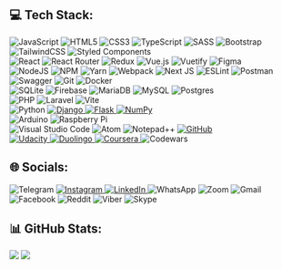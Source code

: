 ## 💻 Tech Stack:
 ![JavaScript](https://img.shields.io/badge/javascript-%23323330.svg?style=plastic&logo=javascript&logoColor=%23F7DF1E) 
 ![HTML5](https://img.shields.io/badge/html5-%23E34F26.svg?style=plastic&logo=html5&logoColor=white)
 ![CSS3](https://img.shields.io/badge/css3-%231572B6.svg?style=plastic&logo=css3&logoColor=white)
 ![TypeScript](https://img.shields.io/badge/typescript-%23007ACC.svg?style=plastic&logo=typescript&logoColor=white)
 ![SASS](https://img.shields.io/badge/SASS-hotpink.svg?style=plastic&logo=SASS&logoColor=white)
 ![Bootstrap](https://img.shields.io/badge/bootstrap-%23563D7C.svg?style=plastic&logo=bootstrap&logoColor=white)
 ![TailwindCSS](https://img.shields.io/badge/tailwindcss-%2338B2AC.svg?style=plastic&logo=tailwind-css&logoColor=white)
 ![Styled Components](https://img.shields.io/badge/styled--components-DB7093?style=plastic&logo=styled-components&logoColor=white)
 <br/>
 ![React](https://img.shields.io/badge/react-%2320232a.svg?style=plastic&logo=react&logoColor=%2361DAFB) 
 ![React Router](https://img.shields.io/badge/React_Router-CA4245?style=plastic&logo=react-router&logoColor=white)
 ![Redux](https://img.shields.io/badge/redux-%23593d88.svg?style=plastic&logo=redux&logoColor=white)
 ![Vue.js](https://img.shields.io/badge/vuejs-%2335495e.svg?style=plastic&logo=vuedotjs&logoColor=%234FC08D)
 ![Vuetify](https://img.shields.io/badge/Vuetify-1867C0?style=plastic&logo=vuetify&logoColor=AEDDFF)
 ![Figma](https://img.shields.io/badge/figma-%23F24E1E.svg?style=plastic&logo=figma&logoColor=white)
 <br/>
 ![NodeJS](https://img.shields.io/badge/node.js-6DA55F?style=plastic&logo=node.js&logoColor=white)
 ![NPM](https://img.shields.io/badge/NPM-%23000000.svg?style=plastic&logo=npm&logoColor=white)
 ![Yarn](https://img.shields.io/badge/yarn-%232C8EBB.svg?style=plastic&logo=yarn&logoColor=white)
 ![Webpack](https://img.shields.io/badge/webpack-%238DD6F9.svg?style=plastic&logo=webpack&logoColor=black) 
 ![Next JS](https://img.shields.io/badge/Next-black?style=plastic&logo=next.js&logoColor=white) 
 ![ESLint](https://img.shields.io/badge/ESLint-4B3263?style=plastic&logo=eslint&logoColor=white) 
 ![Postman](https://img.shields.io/badge/Postman-FF6C37?style=plastic&logo=postman&logoColor=white)
 ![Swagger](https://img.shields.io/badge/-Swagger-%23Clojure?style=plastic&logo=swagger&logoColor=white)
 ![Git](https://img.shields.io/badge/git-%23F05033.svg?style=plastic&logo=git&logoColor=white)
 ![Docker](https://img.shields.io/badge/docker-%230db7ed.svg?style=plastic&logo=docker&logoColor=white)
 <br/> 
 ![SQLite](https://img.shields.io/badge/sqlite-%2307405e.svg?style=plastic&logo=sqlite&logoColor=white)
 ![Firebase](https://img.shields.io/badge/firebase-%23039BE5.svg?style=plastic&logo=firebase)
 ![MariaDB](https://img.shields.io/badge/MariaDB-003545?style=plastic&logo=mariadb&logoColor=white)
 ![MySQL](https://img.shields.io/badge/mysql-%2300f.svg?style=plastic&logo=mysql&logoColor=white)
 ![Postgres](https://img.shields.io/badge/postgres-%23316192.svg?style=plastic&logo=postgresql&logoColor=white)
 <br/> 
 ![PHP](https://img.shields.io/badge/php-%23777BB4.svg?style=plastic&logo=php&logoColor=white)
 ![Laravel](https://img.shields.io/badge/laravel-%23FF2D20.svg?style=plastic&logo=laravel&logoColor=white)
 ![Vite](https://img.shields.io/badge/vite-%23646CFF.svg?style=plastic&logo=vite&logoColor=white)
 <br/> 
 ![Python](https://img.shields.io/badge/python-3670A0?style=plastic&logo=python&logoColor=ffdd54)
 <a href="https://www.djangoproject.com" target="_blank" class="blank center">
   ![Django](https://img.shields.io/badge/django-%23092E20.svg?style=plastic&logo=django&logoColor=white)
 </a>
 <a href="https://flask.palletsprojects.com" target="_blank" class="blank center" >
  ![Flask](https://img.shields.io/badge/flask-%23000.svg?style=plastic&logo=flask&logoColor=white)
 </a>
 <a  href="https://numpy.org" target="_blank" class="blank center"  >
 ![NumPy](https://img.shields.io/badge/numpy-%23013243.svg?style=plastic&logo=numpy&logoColor=white)
 </a>
 <br/>
 ![Arduino](https://img.shields.io/badge/-Arduino-00979D?style=plastic&logo=Arduino&logoColor=white)
 ![Raspberry Pi](https://img.shields.io/badge/-RaspberryPi-C51A4A?style=plastic&logo=Raspberry-Pi)
 <br/>
 ![Visual Studio Code](https://img.shields.io/badge/Visual%20Studio%20Code-0078d7.svg?style=plastic&logo=visual-studio-code&logoColor=white)
 ![Atom](https://img.shields.io/badge/Atom-%2366595C.svg?style=plastic&logo=atom&logoColor=white)
 ![Notepad++](https://img.shields.io/badge/Notepad++-90E59A.svg?style=plastic&logo=notepad%2b%2b&logoColor=black)
 <a class="blank center" href="https://github.com/Kuldyaev" target="_blank" >
   ![GitHub](https://img.shields.io/badge/github-%23121011.svg?style=plastic&logo=github&logoColor=white)
 </a>
 <br/>
 <a href="https://www.udacity.com/certificate/LUJP5RRK" target="_blank">
 ![Udacity](https://img.shields.io/badge/Udacity-grey?style=plastic&logo=udacity&logoColor=15B8E6)
 </a>
 <a class="blank center" href="https://www.duolingo.com/profile/Slava7168243" target="_blank">
   ![Duolingo](https://img.shields.io/badge/Duolingo-%234DC730.svg?style=plastic&logo=Duolingo&logoColor=white)
 </a>
 <a href="https://www.coursera.org/account/accomplishments/verify/KDXW39NNTV8M?utm_source=link&utm_medium=certificate&utm_content=cert_image&utm_campaign=sharing_cta&utm_product=course" target="_blank">
 ![Coursera](https://img.shields.io/badge/Coursera-%230056D2.svg?style=plastic&logo=Coursera&logoColor=white)
 </a>
 ![Codewars](https://img.shields.io/badge/Codewars-B1361Estyle=plastic&logo=codewars&logoColor=grey)
 ## 🌐 Socials:
 ![Telegram](https://img.shields.io/badge/Telegram-2CA5E0?style=plastic&logo=telegram&logoColor=white)
 <a class="blank center" href="https://www.instagram.com/vyacheslavkuldyaev/#" target="_blank">
   ![Instagram](https://img.shields.io/badge/Instagram-%23E4405F.svg?style=plastic&logo=Instagram&logoColor=white)
 </a>
 <a class="blank center" href="https://www.linkedin.com/in/viacheslav-kuldyaev-3b7a07a5" target="_blank">
  ![LinkedIn](https://img.shields.io/badge/linkedin-%230077B5.svg?style=plastic&logo=linkedin&logoColor=white)
 </a>
 ![WhatsApp](https://img.shields.io/badge/WhatsApp-25D366?style=plastic&logo=whatsapp&logoColor=white)
 ![Zoom](https://img.shields.io/badge/Zoom-2D8CFF?style=plastic&logo=zoom&logoColor=white)
 ![Gmail](https://img.shields.io/badge/Gmail-D14836?style=plastic&logo=gmail&logoColor=white)
 ![Facebook](https://img.shields.io/badge/Facebook-%231877F2.svg?style=plastic&logo=Facebook&logoColor=white)
 ![Reddit](https://img.shields.io/badge/Reddit-FF4500?style=plastic&logo=reddit&logoColor=white)
 ![Viber](https://img.shields.io/badge/Viber-8B66A9?style=plastic&logo=viber&logoColor=white)
 ![Skype](https://img.shields.io/badge/Skype-%2300AFF0.svg?style=plastic&logo=Skype&logoColor=white)
  
## 📊 GitHub Stats:
<!--
![](https://github-readme-stats.vercel.app/api?username=Kuldyaev&theme=tokyonight&hide_border=false&include_all_commits=true&count_private=true)<br/>   
-->
![](https://github-readme-streak-stats.herokuapp.com/?user=Kuldyaev&theme=tokyonight&hide_border=false)
![](https://github-readme-stats.vercel.app/api/top-langs/?username=Kuldyaev&theme=tokyonight&hide_border=false&include_all_commits=true&count_private=true&layout=compact)


